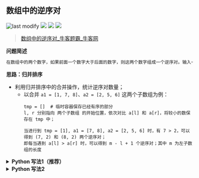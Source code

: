 ## 数组中的逆序对
<!--START_SECTION:badge-->

![last modify](https://img.shields.io/static/v1?label=last%20modify&message=2025-07-08%2016%3A53%3A13&label_color=gray&color=thistle&style=flat-square)
[![](https://img.shields.io/static/v1?label=&message=%E4%B8%AD%E7%AD%89&label_color=gray&color=yellow&style=flat-square)](../../../README.md#中等)
[![](https://img.shields.io/static/v1?label=&message=%E7%89%9B%E5%AE%A2&label_color=gray&color=green&style=flat-square)](../../../README.md#牛客)
[![](https://img.shields.io/static/v1?label=&message=%E6%8E%92%E5%BA%8F&label_color=gray&color=blue&style=flat-square)](../../../README.md#排序)

<!--END_SECTION:badge-->
<!--info
tags: [排序]
source: 牛客
level: 中等
number: '0118'
name: 数组中的逆序对
companies: []
-->

> [数组中的逆序对_牛客题霸_牛客网](https://www.nowcoder.com/practice/96bd6684e04a44eb80e6a68efc0ec6c5)

<summary><b>问题简述</b></summary>

```txt
在数组中的两个数字，如果前面一个数字大于后面的数字，则这两个数字组成一个逆序对。输入一个数组,求出这个数组中的逆序对的总数P。并将P对1000000007取模的结果输出。 即输出P mod 1000000007
```

<!-- 
<details><summary><b>详细描述</b></summary>

```txt
```

</details>
-->

<!-- <div align="center"><img src="../../../_assets/xxx.png" height="300" /></div> -->

<summary><b>思路：归并排序</b></summary>

- 利用归并排序中的合并操作，统计逆序对数量；
    - 以合并 `a1 = [1, 7, 8]`、`a2 = [2, 5, 6]` 这两个子数组为例：
        ```
        tmp = []  # 临时容器保存已经有序的部分
        l, r 分别指向 两个子数组 的开始位置，依次对比 a[l] 和 a[r]，将较小的数保存在 tmp 中；
        
        当进行到 tmp = [1], a1 = [7, 8], a2 = [2, 5, 6] 时，有 7 > 2，可以得到 (7, 2) 和 (8, 2) 两个逆序对；
        即每当遇到 a[l] > a[r] 时，可以得到 m - l + 1 个逆序对；其中 m 为左子数组的长度
        ```
<details><summary><b>Python 写法1（推荐）</b></summary>

```python
class Solution:
    def InversePairs(self , data: List[int]) -> int:
        
        def merge(a, lo, hi):
            if lo >= hi: return 0
            
            ret = 0
            m = (lo + hi) // 2
            ret += merge(a, lo, m)  # 左子数组能产生的逆序对数量
            ret += merge(a, m + 1, hi)  # 右子数组能产生的逆序对数量
            
            tmp = []  # 临时容器保存已经有序的部分
            l, r = lo, m + 1
            while l <= m and r <= hi:
                if a[l] <= a[r]:
                    tmp.append(a[l])
                    l += 1
                else:  # a[l] > a[r]
                    ret += m - l + 1  # 当前位置能产生的逆序对
                    tmp.append(a[r])
                    r += 1
            
            tmp += a[l:m + 1] or a[r:hi + 1]  # 拼接剩余部分，此时不会产生逆序对
            a[lo:hi + 1] = tmp
            return ret
        
        ret = merge(data, 0, len(data) - 1)
        # print(data)
        return ret % 1000000007
```

</details>

<details><summary><b>Python 写法2</b></summary>

```python
class Solution:
    def InversePairs(self , data: List[int]) -> int:
        
        def merge(a, lo, hi):
            if lo >= hi: return 0
            
            ret = 0
            m = (lo + hi) // 2
            ret += merge(a, lo, m)
            ret += merge(a, m + 1, hi)
            
            tmp = [0] * (hi - lo + 1)
            l, r = lo, m + 1
            for i in range(len(tmp)):

                # 写法 1
                if l <= m and r <= hi:
                    if a[l] <= a[r]:
                        tmp[i] = a[l]
                        l += 1
                    else:
                        ret += m - l + 1
                        tmp[i] = a[r]
                        r += 1
                elif l == m + 1:
                    tmp[i] = a[r]
                    r += 1
                else:  # r == hi + 1
                    tmp[i] = a[l]
                    l += 1
                
                # 写法 2
                # if l == m + 1:
                #     tmp[i] = a[r]
                #     r += 1
                # elif r == hi + 1 or a[l] <= a[r]:
                #     tmp[i] = a[l]
                #     l += 1
                # else:  # a[l] > a[r]
                #     ret += m - l + 1
                #     tmp[i] = a[r]
                #     r += 1
                    
            a[lo: hi + 1] = tmp
            return ret
        
        ret = merge(data, 0, len(data) - 1)
        # print(data)
        return ret % 1000000007
```

</details>

